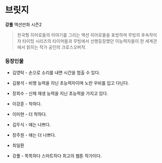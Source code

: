 # 브릿지

**강풀** 액션만화 시즌2

>한국형 히어로들의 이야기를 그리는 액션 히어로물을 표방하며 무빙의 후속작이자 타이밍 시리즈의 타이머들과 무빙에서 선행등장했던 이능력자들이 한 세계관에서 얽히는 작가 공인의 크로스오버작.

### 등장인물
* 김영탁 - 손으로 소리를 내면 시간을 멈출 수 있다.
* 김봉석 - 비행 능력을 지닌 초능력자이며 노란 우비를 입고 다닌다.
* 장희수 - 신체 재생 능력을 지닌 초능력을 가지고 있다.
* 이강훈 - 착하다.

* 이미현 - 더 착하다.

* 김두식 - 얘는 나쁘다.

* 장주원 - 얘는 더 나쁘다.

* 최일환

* 강풀 - 똑똑하다 스마트하다 최고의 웹툰 작가이다.




